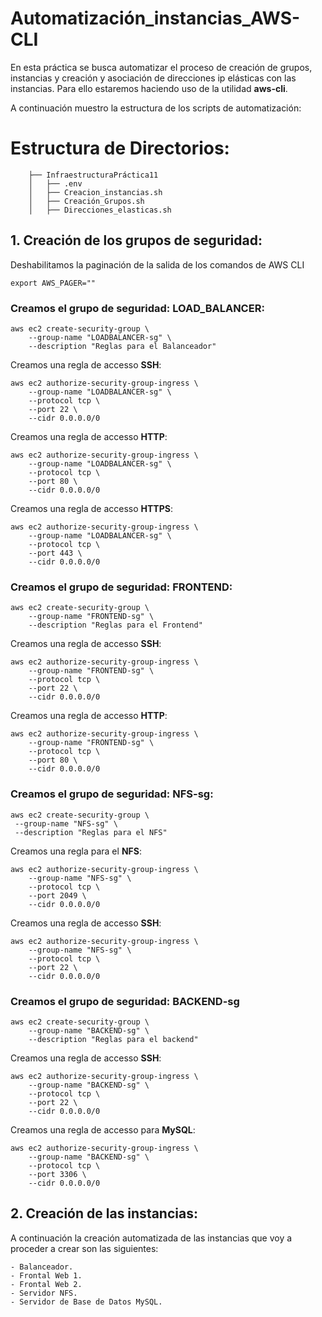 # Automatización_instancias_AWS-CLI

En esta práctica se busca automatizar el proceso de creación de grupos, instancias y creación y asociación de direcciones ip elásticas con las instancias.
Para ello estaremos haciendo uso de la utilidad **aws-cli**.

A continuación muestro la estructura de los scripts de automatización:

 # Estructura de Directorios:

```
    ├── InfraestructuraPráctica11
    │   ├── .env
    │   ├── Creacion_instancias.sh
    │   ├── Creación_Grupos.sh
    │   ├── Direcciones_elasticas.sh

```
 ## 1. Creación de los grupos de seguridad:

Deshabilitamos la paginación de la salida de los comandos de AWS CLI

```
export AWS_PAGER=""
```
### Creamos el grupo de seguridad: **LOAD_BALANCER**:

```
aws ec2 create-security-group \
    --group-name "LOADBALANCER-sg" \
    --description "Reglas para el Balanceador"
```

Creamos una regla de accesso **SSH**:
```
aws ec2 authorize-security-group-ingress \
    --group-name "LOADBALANCER-sg" \
    --protocol tcp \
    --port 22 \
    --cidr 0.0.0.0/0
```
Creamos una regla de accesso **HTTP**:
```
aws ec2 authorize-security-group-ingress \
    --group-name "LOADBALANCER-sg" \
    --protocol tcp \
    --port 80 \
    --cidr 0.0.0.0/0
```
Creamos una regla de accesso **HTTPS**:

```
aws ec2 authorize-security-group-ingress \
    --group-name "LOADBALANCER-sg" \
    --protocol tcp \
    --port 443 \
    --cidr 0.0.0.0/0
```

### Creamos el grupo de seguridad: **FRONTEND**:

```
aws ec2 create-security-group \
    --group-name "FRONTEND-sg" \
    --description "Reglas para el Frontend"
```

Creamos una regla de accesso **SSH**:
```
aws ec2 authorize-security-group-ingress \
    --group-name "FRONTEND-sg" \
    --protocol tcp \
    --port 22 \
    --cidr 0.0.0.0/0
```

Creamos una regla de accesso **HTTP**:

```
aws ec2 authorize-security-group-ingress \
    --group-name "FRONTEND-sg" \
    --protocol tcp \
    --port 80 \
    --cidr 0.0.0.0/0
```
### Creamos el grupo de seguridad: **NFS-sg**:

```
aws ec2 create-security-group \
 --group-name "NFS-sg" \
 --description "Reglas para el NFS"
```
Creamos una regla para el **NFS**:

```
aws ec2 authorize-security-group-ingress \
    --group-name "NFS-sg" \
    --protocol tcp \
    --port 2049 \
    --cidr 0.0.0.0/0

```
Creamos una regla de accesso **SSH**:

```
aws ec2 authorize-security-group-ingress \
    --group-name "NFS-sg" \
    --protocol tcp \
    --port 22 \
    --cidr 0.0.0.0/0

```
### Creamos el grupo de seguridad: **BACKEND-sg**

```
aws ec2 create-security-group \
    --group-name "BACKEND-sg" \
    --description "Reglas para el backend"
```
Creamos una regla de accesso **SSH**:

```
aws ec2 authorize-security-group-ingress \
    --group-name "BACKEND-sg" \
    --protocol tcp \
    --port 22 \
    --cidr 0.0.0.0/0
```
Creamos una regla de accesso para **MySQL**:

```
aws ec2 authorize-security-group-ingress \
    --group-name "BACKEND-sg" \
    --protocol tcp \
    --port 3306 \
    --cidr 0.0.0.0/0
```
 ## 2. Creación de las instancias:

 A continuación la creación automatizada de las instancias que voy a proceder a crear son las siguientes:
```
- Balanceador.
- Frontal Web 1.
- Frontal Web 2.
- Servidor NFS.
- Servidor de Base de Datos MySQL.
```
 
